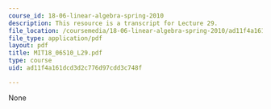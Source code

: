 ```yaml
---
course_id: 18-06-linear-algebra-spring-2010
description: This resource is a transcript for Lecture 29.
file_location: /coursemedia/18-06-linear-algebra-spring-2010/ad11f4a161dcd3d2c776d97cdd3c748f_MIT18_06S10_L29.pdf
file_type: application/pdf
layout: pdf
title: MIT18_06S10_L29.pdf
type: course
uid: ad11f4a161dcd3d2c776d97cdd3c748f

---
```

None